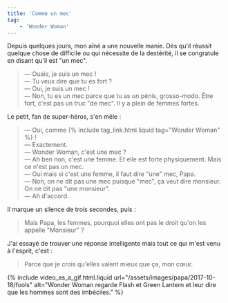 ```yaml
---
title: 'Comme un mec'
tag:
    - 'Wonder Woman'
---
```


Depuis quelques jours, mon aîné a une nouvelle manie. Dès qu'il réussit quelque
chose de difficile ou qui nécessite de la dextérité, il se congratule en disant
qu'il est "un mec".

<!-- more -->

> — Ouais, je suis un mec !  
> — Tu veux dire que tu es fort ?  
> — Oui, je suis un mec !  
> — Non, tu es un mec parce que tu as un pénis, grosso-modo. Être fort, c'est
> pas un truc "de mec". Il y a plein de femmes fortes.

Le petit, fan de super-héros, s'en mêle :

> — Oui, comme {% include tag_link.html.liquid tag="Wonder Woman" %} !  
> — Exactement.  
> — Wonder Woman, c'est une mec ?  
> — Ah ben non, c'est une femme. Et elle est forte physiquement. Mais ce n'est
> pas un mec.  
> — Oui mais si c'est une femme, il faut dire "une" mec, Papa.  
> — Non, on ne dit pas une mec puisque "mec", ça veut dire monsieur. On ne dit
> pas "une monsieur".  
> — Ah d'accord.

Il marque un silence de trois secondes, puis :

> Mais Papa, les femmes, pourquoi elles ont pas le droit qu'on les appelle
> "Monsieur" ?

J'ai essayé de trouver une réponse intelligente mais tout ce qui m'est venu à
l'esprit, c'est :

> Parce que je crois qu'elles valent mieux que ça, mon cœur.

{% include video_as_a_gif.html.liquid
url="/assets/images/papa/2017-10-18/fools"
alt="Wonder Woman regarde Flash et Green Lantern et leur dire que les hommes sont des imbéciles."
%}
